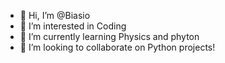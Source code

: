 - 👋 Hi, I’m @Biasio
- 👀 I’m interested in Coding 
- 🌱 I’m currently learning Physics and phyton
- 💞️ I’m looking to collaborate on Python projects!
